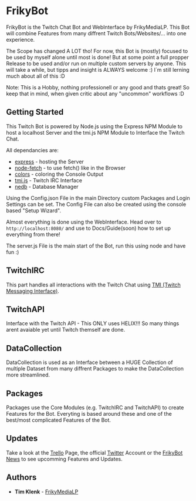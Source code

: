 # FrikyBot 
FrikyBot is the Twitch Chat Bot and WebInterface by FrikyMediaLP. This Bot will combine Features from many diffrent Twitch Bots/Websites/... into one experience.

The Scope has changed A LOT tho! For now, this Bot is (mostly) focused to be used by myself alone until most is done! But at some point a full propper Release to be used and/or run on multiple custom servers by anyone. This will take a while, but tipps and insight is ALWAYS welcome :) I´m still lerning much about all of this :D

Note: This is a Hobby, nothing professionell or any good and thats great! So keep that in mind, when given critic about any "uncommon" workflows :D

## Getting Started
This Twitch Bot is powered by Node.js using the Express NPM Module to host a localhost Server and the tmi.js NPM Module to Interface the Twitch Chat.

All dependancies are:
* [express](https://www.npmjs.com/package/express) - hosting the Server
* [node-fetch](https://www.npmjs.com/package/node-fetch) - to use fetch() like in the Browser
* [colors](https://www.npmjs.com/package/colors) - coloring the Console Output
* [tmi.js](https://www.npmjs.com/package/tmi.js) - Twitch IRC Interface
* [nedb](https://www.npmjs.com/package/nedb) - Database Manager

Using the Config.json File in the main Directory custom Packages and Login Settings can be set. The Config File can also be created using the console based "Setup Wizard".

Almost everything is done using the WebInterface. Head over to ``http://localhost:8080/`` and use to Docs/Guide(soon) how to set up everything from there!

The server.js File is the main start of the Bot, run this using node and have fun :)

## TwitchIRC
This part handles all interactions with the Twitch Chat using [TMI (Twitch Messaging Interface)](https://github.com/tmijs). 

## TwitchAPI
Interface with the Twitch API - This ONLY uses HELIX!!! So many things arent avaiable yet until Twitch themself are done.

## DataCollection
DataCollection is used as an Interface between a HUGE Collection of multiple Dataset from many diffrent Packages to make the DataCollection more streamlined.

## Packages
Packages use the Core Modules (e.g. TwitchIRC and TwitchAPI) to create Features for the Bot. Everyting is based around these and one of the best/most complicated Features of the Bot.

## Updates
Take a look at the [Trello](https://trello.com/b/yjQ75foa/frikybot) Page, the official [Twitter](https://twitter.com/FrikyBot) Account or the [FrikyBot News](https://frikybot.de/News) to see upcomming Features and Updates.

## Authors
* **Tim Klenk** - [FrikyMediaLP](https://github.com/FrikyMediaLP)
